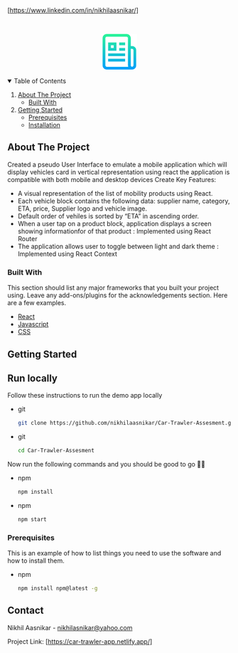 
[https://www.linkedin.com/in/nikhilaasnikar/]



<!-- PROJECT LOGO -->
<br />
<p align="center">
  <a href="https://github.com/othneildrew/Best-README-Template">
    <img src="images/logo.png" alt="Logo" width="80" height="80">
  </a>



<!-- TABLE OF CONTENTS -->
<details open="open">
  <summary>Table of Contents</summary>
  <ol>
    <li>
      <a href="#about-the-project">About The Project</a>
      <ul>
        <li><a href="#built-with">Built With</a></li>
      </ul>
    </li>
    <li>
      <a href="#getting-started">Getting Started</a>
      <ul>
        <li><a href="#prerequisites">Prerequisites</a></li>
        <li><a href="#installation">Installation</a></li>
      </ul>
    </li>
  </ol>
</details>



<!-- ABOUT THE PROJECT -->
## About The Project


Created a pseudo User Interface to emulate a mobile application which will display vehicles card in vertical representation using react the application is compatible with
both mobile and desktop devices 
 Create 
Key Features:
* A visual representation of the list of mobility products using React.
* Each vehicle block contains the following data: supplier name, category, ETA, price, Supplier logo and vehicle image.
* Default order of vehiles is sorted by “ETA” in ascending order.
* When a user tap on a product block, application displays a screen showing informationfor of that product : Implemented using React Router
* The application allows user to toggle between light and dark theme : Implemented using React Context
  

### Built With

This section should list any major frameworks that you built your project using. Leave any add-ons/plugins for the acknowledgements section. Here are a few examples.
* [React](https://reactjs.org/)
* [Javascript](https://www.javascript.com/)
* [CSS](https://developer.mozilla.org/en-US/docs/Web/CSS)



<!-- GETTING STARTED -->
## Getting Started

## Run locally
Follow these instructions to run the demo app locally

* git
  ```sh
  git clone https://github.com/nikhilaasnikar/Car-Trawler-Assesment.git
  ```
* git
  ```sh
  cd Car-Trawler-Assesment
  ```
  
Now run the following commands and you should be good to go 💪🏼

* npm
  ```sh
  npm install 
  ```

* npm
  ```sh
  npm start
  ```


### Prerequisites

This is an example of how to list things you need to use the software and how to install them.
* npm
  ```sh
  npm install npm@latest -g
  ```


<!-- CONTACT -->
## Contact

Nikhil Aasnikar -  nikhilasnikar@yahoo.com

Project Link: [https://car-trawler-app.netlify.app/]




<!-- MARKDOWN LINKS & IMAGES -->

